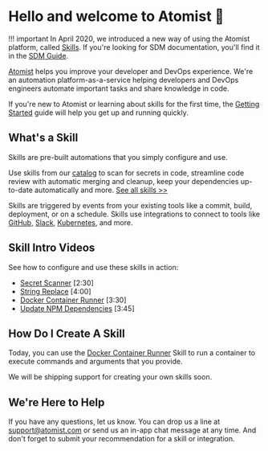# Hello and welcome to Atomist 👋

!!! important
    In April 2020, we introduced a new way of using the Atomist platform,
    called [Skills][skills]. If you're looking for SDM documentation,
    you'll find it in the [SDM Guide][sdm-guide].

[Atomist][www] helps you improve your developer and DevOps experience.
We're an automation platform-as-a-service helping developers and
DevOps engineers automate important tasks and share knowledge in code.

If you're new to Atomist or learning about skills for the first time,
the [Getting Started][getting-started] guide will help you get up and
running quickly.

[skills]: https://atomist.com/platform/skills (Atomist Skills Platform)
[www]: https://atomist.com/ (Atomist)
[sdm-guide]: developer/index.md (Atomist SDM Guide)
[getting-started]: getting-started.md (Atomist Getting Started)

## What's a Skill

Skills are pre-built automations that you simply configure and use.

Use skills from our [catalog][] to scan for secrets in code,
streamline code review with automatic merging and cleanup, keep your
dependencies up-to-date automatically and more. [See all skills >>][catalog]

Skills are triggered by events from your existing tools like a commit,
build, deployment, or on a schedule. Skills use integrations to
connect to tools like [GitHub][github], [Slack][slack], [Kubernetes][k8s], and more.

[catalog]: https://go.atomist.com/catalog (Atomist Skills Catalog)
[github]: integration/github.md (Atomist GitHub Integration)
[slack]: integration/slack.md (Atomist Slack Integration)
[k8s]: integration/kubernetes.md (Atomist Kubernetes Integration)

## Skill Intro Videos

See how to configure and use these skills in action:

-   [Secret Scanner](https://youtu.be/pH8VrbUV0Oo) [2:30]
-   [String Replace](https://youtu.be/SVnmGJDNMwY) [4:00]
-   [Docker Container Runner](https://youtu.be/CCzXWnPXtw4) [3:30]
-   [Update NPM Dependencies](https://youtu.be/6HDYc_5cvrE) [3:45]

## How Do I Create A Skill

Today, you can use the [Docker Container Runner][container-runner]
Skill to run a container to execute commands and arguments that you
provide.

We will be shipping support for creating your own skills soon.

[container-runner]: https://go.atomist.com/catalog/skills/atomist/container-run-skill (Atomist Container Runner Skill)

## We're Here to Help

If you have any questions, let us know.  You can drop us a line at
[support@atomist.com][] or send us an in-app chat message at any time.
And don't forget to submit your recommendation for a skill or
integration.

[support@atomist.com]: mailto:support@atomist.com
